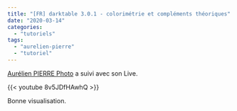 ```yaml
---
title: "[FR] darktable 3.0.1 - colorimétrie et compléments théoriques"
date: "2020-03-14"
categories: 
  - "tutoriels"
tags: 
  - "aurelien-pierre"
  - "tutoriel"
---
```


[Aurélien PIERRE Photo](https://www.youtube.com/channel/UCmsSn3fujI81EKEr4NLxrcg)  a suivi avec son Live.

{{< youtube 8v5JDfHAwhQ >}}

Bonne visualisation.
